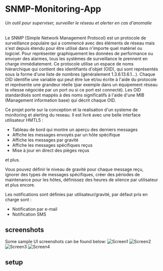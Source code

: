# SNMP-Monitoring-App

###### Un outil pour superviser, surveiller le réseau et alerter en cas d'anomalie 

Le SNMP (Simple Network Management Protocol) est un protocole de surveillance populaire qui a commencé avec des éléments de réseau mais s'est depuis étendu pour être utilisé dans n'importe quel matériel ou logiciel.
Pour représenter graphiquement les données de performance ou envoyer des alarmes, tous les systèmes de surveillance le prennent en charge immédiatement.
Ce protocole utilise un espace de noms hiérarchique qui contient des identifiants d'objet (OID), qui sont représentés sous la forme d'une liste de nombres (généralement 1.3.6.13.6.1...).
Chaque OID identifie une variable qui peut être lue et/ou écrite à l'aide du protocole et représente une grandeur réelle (par exemple dans un équipement réseau la vitesse négociée par un port ou si ce port est connecté).
Les OID standardisés sont mappés à des noms significatifs à l'aide d'une MIB (Management information base) qui décrit chaque OID.

Ce projet porte sur la conception et la realisation d'un systeme de monitoring et alerting du reseau. Il est livré avec une belle interface utilisateur HMTL5 :
* Tableau de bord qui montre un aperçu des derniers messages
* Affiche les messages envoyés par un hôte spécifique
* Affiche les messages par gravité
* Affiche les messages spécifiques reçus
* Mise à jour en direct des pièges reçus

et plus.

Vous pouvez définir le niveau de gravité pour chaque message reçu, ignorer des types de messages spécifiques, créer des périodes de maintenance
pour les hôtes, définissez des heures de silence par utilisateur et plus encore.


Les notifications sont définies par utilisateur/gravité, par défaut pris en charge sont :
* Notification par e-mail
* Notification SMS

## screenshots

Some sample UI screenshots can be found below:
![Screen1](/css/screenshots/Screen1.png?raw=true "Screen1")
![Screen2](/css/screenshots/Screen2.png?raw=true "Screen2")
![Screen3](/css/screenshots/Screen3.png?raw=true "Screen3")
![Screen4](/css/screenshots/Screen4.png?raw=true "Screen4")


## setup




